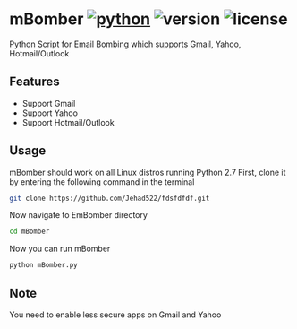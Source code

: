 # mBomber [![python](https://img.shields.io/badge/Python-2.7-green.svg?style=style=flat-square)](https://www.python.org/downloads/) ![version](https://img.shields.io/badge/Build-Final-blue.svg) ![license](https://img.shields.io/badge/License-GPL_3-orange.svg?style=style=flat-square)

Python Script for Email Bombing which supports Gmail, Yahoo, Hotmail/Outlook

## Features
- Support Gmail
- Support Yahoo
- Support Hotmail/Outlook

## Usage
mBomber should work on all Linux distros running Python 2.7
First, clone it by entering the following command in the terminal
``` bash
git clone https://github.com/Jehad522/fdsfdfdf.git
```
Now navigate to EmBomber directory
``` bash
cd mBomber
```
Now you can run mBomber
``` bash
python mBomber.py
```
## Note
You need to enable less secure apps on Gmail and Yahoo




